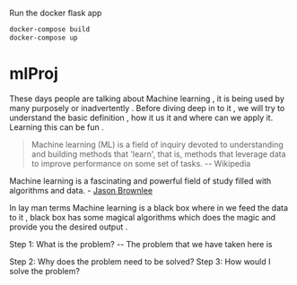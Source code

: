 

Run the docker flask app

```sh
docker-compose build
docker-compose up

```

# mlProj

These days people are talking about Machine learning , it is being used by many purposely or inadvertently . Before diving deep in to it , we will try to understand the basic definition , how it us it and where can we apply it. Learning this can be fun .

> Machine learning (ML) is a field of inquiry devoted to understanding and building methods that 'learn', that is, methods that leverage data to improve performance on some set of tasks. -- Wikipedia 

Machine learning is a fascinating and powerful field of study filled with algorithms and data. - [Jason Brownlee](https://machinelearningmastery.com/machine-learning-tribe/)


In lay man terms Machine learning is a black box where in we feed the data to it , black box has some magical algorithms which does the magic and provide you the desired output .  

Step 1: What is the problem?
        -- The problem that we have taken here is 

Step 2: Why does the problem need to be solved?
Step 3: How would I solve the problem?






